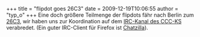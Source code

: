 +++
title = "flipdot goes 26C3"
date = 2009-12-19T10:06:55
author = "typ_o"
+++
Eine doch größere Teilmenge der flipdots fähr nach Berlin zum
[26C3](http://events.ccc.de/congress/2009/wiki/Main_Page), wir haben uns
zur Koordination auf dem [IRC-Kanal des
CCC-KS](irc://irc.rizon.net/cccks) verabredet. (Ein guter IRC-Client für
Firefox ist
[Chatzilla](https://addons.mozilla.org/de/firefox/addon/16)).
